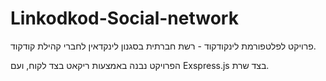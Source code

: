 # Linkodkod-Social-network

פרויקט לפלטפורמת לינקודקוד - רשת חברתית בסגנון לינקדאין לחברי קהילת קודקוד.

הפרויקט נבנה באמצעות ריקאט בצד לקוח, ועם Exspress.js בצד שרת.
